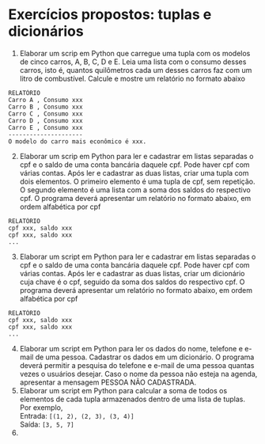 # Exercícios propostos: tuplas e dicionários

1. Elaborar um scrip em Python que carregue uma tupla com os modelos de cinco carros, A, B, C, D e E.
Leia uma lista com o consumo desses carros, isto é, quantos quilômetros cada um desses carros faz com um litro de combustível.
Calcule e mostre um relatório no formato abaixo  
```
RELATÓRIO  
Carro A , Consumo xxx
Carro B , Consumo xxx
Carro C , Consumo xxx
Carro D , Consumo xxx
Carro E , Consumo xxx
---------------------
O modelo do carro mais econômico é xxx.  
```
2. Elaborar um scrip em Python para ler e cadastrar em listas separadas o cpf e o saldo de uma conta bancária daquele cpf. 
Pode haver cpf com várias contas. Após ler e cadastrar as duas listas, criar uma tupla com dois elementos.
O primeiro elemento é uma tupla de cpf, sem repetição. O segundo elemento é uma lista com a soma dos saldos do respectivo cpf.
O programa deverá apresentar um relatório no formato abaixo, em ordem alfabética por cpf    
```
RELATÓRIO
cpf xxx, saldo xxx
cpf xxx, saldo xxx
...
```
3. Elaborar um script em Python para ler e cadastrar em listas separadas o cpf e o saldo de uma conta bancária daquele cpf. 
Pode haver cpf com várias contas. Após ler e cadastrar as duas listas, criar um dicionário cuja chave é o cpf,
seguido da soma dos saldos do respectivo cpf.
O programa deverá apresentar um relatório no formato abaixo, em ordem alfabética por cpf    
```
RELATÓRIO
cpf xxx, saldo xxx
cpf xxx, saldo xxx
...
```
4. Elaborar um script em Python para ler os dados do nome, telefone e e-mail de uma pessoa. Cadastrar os dados em um dicionário. O programa deverá permitir a pesquisa do telefone e e-mail de uma pessoa quantas vezes o usuários desejar. Caso o nome da pessoa não esteja na agenda,
apresentar a mensagem PESSOA NÃO CADASTRADA.
5. Elaborar um script em Python para calcular a soma de todos os elementos de cada tupla armazenados dentro de uma lista de tuplas. Por exemplo,  
Entrada: `[(1, 2), (2, 3), (3, 4)]`  
Saída: `[3, 5, 7]`
6. 


